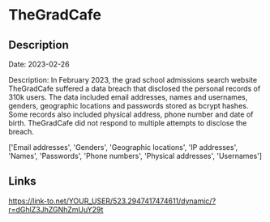 # TheGradCafe

## Description

Date: 2023-02-26

Description:
In February 2023, the grad school admissions search website TheGradCafe suffered a data breach that disclosed the personal records of 310k users. The data included email addresses, names and usernames, genders, geographic locations and passwords stored as bcrypt hashes. Some records also included physical address, phone number and date of birth. TheGradCafe did not respond to multiple attempts to disclose the breach.


['Email addresses', 'Genders', 'Geographic locations', 'IP addresses', 'Names', 'Passwords', 'Phone numbers', 'Physical addresses', 'Usernames']

## Links

https://link-to.net/YOUR_USER/523.2947417474611/dynamic/?r=dGhlZ3JhZGNhZmUuY29t